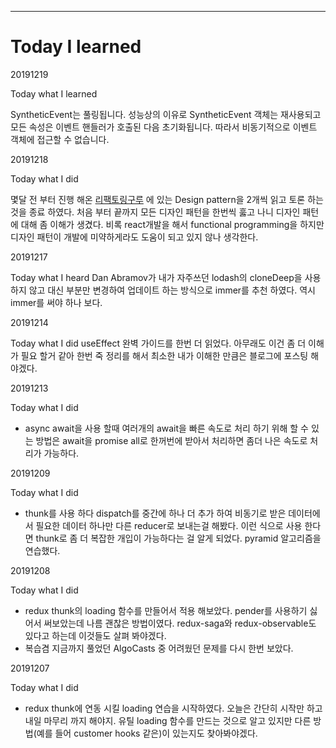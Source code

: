 ---

# Today I learned

20191219

Today what I learned

SyntheticEvent는 풀링됩니다. 성능상의 이유로 SyntheticEvent 객체는 재사용되고 모든 속성은 이벤트 핸들러가 호출된 다음 초기화됩니다. 따라서 비동기적으로 이벤트 객체에 접근할 수 없습니다.

20191218

Today what I did

몇달 전 부터 진행 해온 [리팩토링구루](https://refactoring.guru/) 에 있는 Design pattern을 2개씩 읽고 토론 하는 것을 종료 하였다. 처음 부터 끝까지 모든 디자인 패턴을 한번씩 훓고 나니 디자인 패턴에 대해 좀 이해가 생겼다. 비록 react개발을 해서 functional programming을 하지만 디자인 패턴이 개발에 미약하게라도 도움이 되고 있지 않나 생각한다.

20191217

Today what I heard
Dan Abramov가 내가 자주쓰던 lodash의 cloneDeep을 사용하지 않고 대신 부분만 변경하여 업데이트 하는 방식으로 immer를 추천 하였다. 역시 immer를 써야 하나 보다.

20191214

Today what I did
useEffect 완벽 가이드를 한번 더 읽었다. 아무래도 이건 좀 더 이해가 필요 할거 같아 한번 죽 정리를 해서 최소한 내가 이해한 만큼은 블로그에 포스팅 해야겠다.

20191213

Today what I did

- async await을 사용 할때 여러개의 await을 빠른 속도로 처리 하기 위해 할 수 있는 방법은 await을 promise all로 한꺼번에 받아서 처리하면 좀더 나은 속도로 처리가 가능하다.

20191209

Today what I did

- thunk를 사용 하다 dispatch를 중간에 하나 더 추가 하여 비동기로 받은 데이터에서 필요한 데이터 하나만 다른 reducer로 보내는걸 해봤다. 이런 식으로 사용 한다면 thunk로 좀 더 복잡한 개입이 가능하다는 걸 알게 되었다. pyramid 알고리즘을 연습했다.

20191208

Today what I did

- redux thunk의 loading 함수를 만들어서 적용 해보았다. pender를 사용하기 싫어서 써보았는데 나름 괜찮은 방법이였다. redux-saga와 redux-observable도 있다고 하는데 이것들도 살펴 봐야겠다.
- 복습겸 지금까지 풀었던 AlgoCasts 중 어려웠던 문제를 다시 한번 보았다.

20191207

Today what I did

- redux thunk에 연동 시킬 loading 연습을 시작하였다. 오늘은 간단히 시작만 하고 내일 마무리 까지 해야지. 유틸 loading 함수를 만드는 것으로 알고 있지만 다른 방법(예를 들어 customer hooks 같은)이 있는지도 찾아봐야겠다.
